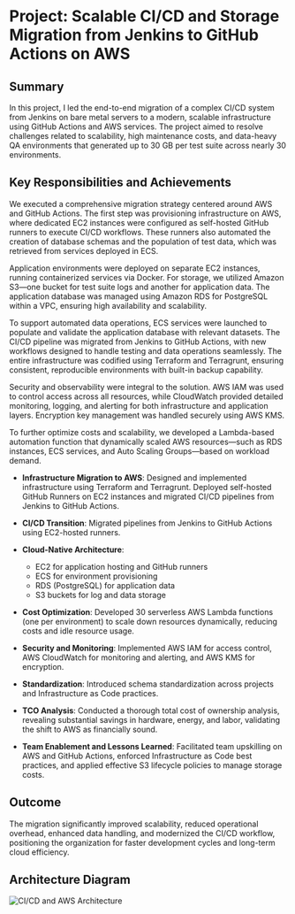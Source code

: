 # Project: Scalable CI/CD and Storage Migration from Jenkins to GitHub Actions on AWS

## Summary

In this project, I led the end-to-end migration of a complex CI/CD system from Jenkins on bare metal servers to a modern, scalable infrastructure using GitHub Actions and AWS services. The project aimed to resolve challenges related to scalability, high maintenance costs, and data-heavy QA environments that generated up to 30 GB per test suite across nearly 30 environments.

## Key Responsibilities and Achievements

We executed a comprehensive migration strategy centered around AWS and GitHub Actions. The first step was provisioning infrastructure on AWS, where dedicated EC2 instances were configured as self-hosted GitHub runners to execute CI/CD workflows. These runners also automated the creation of database schemas and the population of test data, which was retrieved from services deployed in ECS.

Application environments were deployed on separate EC2 instances, running containerized services via Docker. For storage, we utilized Amazon S3—one bucket for test suite logs and another for application data. The application database was managed using Amazon RDS for PostgreSQL within a VPC, ensuring high availability and scalability.

To support automated data operations, ECS services were launched to populate and validate the application database with relevant datasets. The CI/CD pipeline was migrated from Jenkins to GitHub Actions, with new workflows designed to handle testing and data operations seamlessly. The entire infrastructure was codified using Terraform and Terragrunt, ensuring consistent, reproducible environments with built-in backup capability.

Security and observability were integral to the solution. AWS IAM was used to control access across all resources, while CloudWatch provided detailed monitoring, logging, and alerting for both infrastructure and application layers. Encryption key management was handled securely using AWS KMS.

To further optimize costs and scalability, we developed a Lambda-based automation function that dynamically scaled AWS resources—such as RDS instances, ECS services, and Auto Scaling Groups—based on workload demand.

- **Infrastructure Migration to AWS**: Designed and implemented infrastructure using Terraform and Terragrunt. Deployed self-hosted GitHub Runners on EC2 instances and migrated CI/CD pipelines from Jenkins to GitHub Actions.
- **CI/CD Transition**: Migrated pipelines from Jenkins to GitHub Actions using EC2-hosted runners.
- **Cloud-Native Architecture**:
  - EC2 for application hosting and GitHub runners
  - ECS for environment provisioning
  - RDS (PostgreSQL) for application data
  - S3 buckets for log and data storage
- **Cost Optimization**: Developed 30 serverless AWS Lambda functions (one per environment) to scale down resources dynamically, reducing costs and idle resource usage.
- **Security and Monitoring**: Implemented AWS IAM for access control, AWS CloudWatch for monitoring and alerting, and AWS KMS for encryption.

- **Standardization**: Introduced schema standardization across projects and Infrastructure as Code practices.
- **TCO Analysis**: Conducted a thorough total cost of ownership analysis, revealing substantial savings in hardware, energy, and labor, validating the shift to AWS as financially sound.

- **Team Enablement and Lessons Learned**: Facilitated team upskilling on AWS and GitHub Actions, enforced Infrastructure as Code best practices, and applied effective S3 lifecycle policies to manage storage costs.

## Outcome

The migration significantly improved scalability, reduced operational overhead, enhanced data handling, and modernized the CI/CD workflow, positioning the organization for faster development cycles and long-term cloud efficiency.

## Architecture Diagram

![CI/CD and AWS Architecture](A_digital_diagram_illustrates_CI/CD_and_storage_mi.png)
